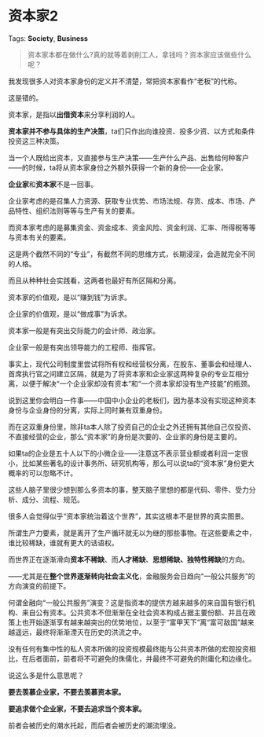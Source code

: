 # 资本家2

Tags: **Society**, **Business**

> 资本家本都在做什么?真的就等着剥削工人，拿钱吗？资本家应该做些什么呢？



我发现很多人对资本家身份的定义并不清楚，常把资本家看作“老板”的代称。

这是错的。

资本家，是指以**出借资本**来分享利润的人。

**资本家并不参与具体的生产决策**，ta们只作出向谁投资、投多少资、以方式和条件投资这三种决策。

当一个人既给出资本，又直接参与生产决策——生产什么产品、出售给何种客户——的时候，ta将从资本家身份之外额外获得一个新的身份——企业家。

**企业家**和**资本家**不是一回事。

企业家考虑的是召集人力资源、获取专业优势、市场法规、存货、成本、市场、产品特性、组织法则等等与生产有关的要素。

而资本家考虑的是募集资金、资金成本、资金风险、资金利润、汇率、所得税等等与资本有关的要素。

这是两个截然不同的“专业”，有截然不同的思维方式，长期浸淫，会造就完全不同的人格。

而且从种种社会实践看，这两者也最好有所区隔和分离。

资本家的价值观，是以“赚到钱”为诉求。

企业家的价值观，是以“做成事”为诉求。

资本家一般是有突出交际能力的会计师、政治家。

企业家一般是有突出领导能力的工程师、指挥官。

事实上，现代公司制度里尝试将所有权和经营权分离，在股东、董事会和经理人、首席执行官之间建立区隔，就是为了将资本家和企业家这两种复杂的专业互相分离，以便于解决“一个企业家却没有资本”和“一个资本家却没有生产技能”的瓶颈。

说到这里你会明白一件事——中国中小企业的老板们，因为基本没有实现这种资本身份与企业身份的分离，实际上同时兼有双重身份。

而在这双重身份里，除非ta本人除了投资自己的企业之外还拥有其他自己仅投资、不直接经营的企业，那么“资本家”的身份是次要的、企业家的身份是主要的。

如果ta的企业是五十人以下的小微企业——注意这不表示营业额或者利润一定很小，比如某些著名的设计事务所、研究机构等，那么可以说ta的“资本家”身份更大概率的可以忽略不计。

这些人脑子里很少想到那么多资本的事，整天脑子里想的都是代码、零件、受力分析、成分、流程、规范。

  


很多人会觉得似乎“资本家统治着这个世界”，其实这根本不是世界的真实图景。

所谓生产力要素，就是离开了生产循环就无以为继的那些事物。在这些要素之中，谁比较稀缺，谁就有更大的话语权。

而世界正在逐渐滑向**资本不稀缺**、而**人才稀缺**、**思想稀缺、独特性稀缺**的方向。

——尤其是在**整个世界逐渐转向社会主义化**，金融服务会日趋向“一般公共服务”的方向演变的前提下。

何谓金融向“一般公共服务”演变？这是指资本的提供方越来越多的来自国有银行机构、来自公有资本。公共资本不但渐渐在全社会资本构成占据主要份额、并且在政策上也开始逐渐享有越来越突出的优势地位，以至于“富甲天下”离“富可敌国”越来越遥远，最终将渐渐湮灭在历史的洪流之中。

没有任何有集中性的私人资本所做的投资规模最终能与公共资本所做的宏观投资相比，在后者面前，前者将不可避免的侏儒化，并最终不可避免的附庸化和边缘化。

说这么多是什么意思呢？

**要去羡慕企业家，不要去羡慕资本家。**

**要追求做个企业家，不要去追求当个资本家。**

前者会被历史的潮水托起，而后者会被历史的潮流埋没。



